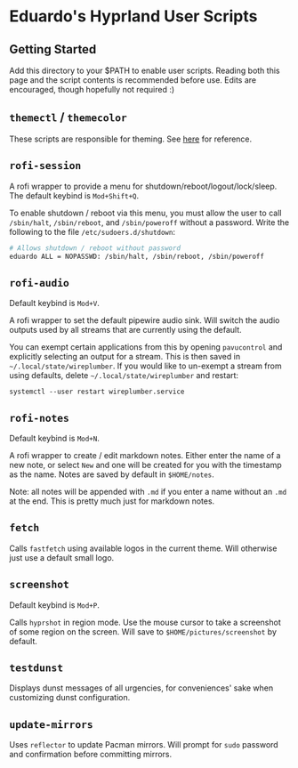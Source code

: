 # Eduardo's Hyprland User Scripts

## Getting Started
Add this directory to your $PATH to enable user scripts. Reading both this page
and the script contents is recommended before use. Edits are encouraged, though
hopefully not required :)

## `themectl` / `themecolor`
These scripts are responsible for theming. 
See [here](../theme/.skeleton/README.md#themectl) for reference.

## `rofi-session`
A rofi wrapper to provide a menu for shutdown/reboot/logout/lock/sleep.
The default keybind is `Mod+Shift+Q`. 

To enable shutdown / reboot via this menu, you must allow the user to call 
`/sbin/halt`, `/sbin/reboot`, and `/sbin/poweroff` without a password. Write 
the following to the file `/etc/sudoers.d/shutdown`:

```bash
# Allows shutdown / reboot without password
eduardo ALL = NOPASSWD: /sbin/halt, /sbin/reboot, /sbin/poweroff
```

## `rofi-audio`
Default keybind is `Mod+V`.

A rofi wrapper to set the default pipewire audio sink. Will switch the audio
outputs used by all streams that are currently using the default.

You can exempt certain applications from this by opening `pavucontrol` and 
explicitly selecting an output for a stream. This is then saved in 
`~/.local/state/wireplumber`. If you would like to un-exempt a stream 
from using defaults, delete `~/.local/state/wireplumber` and restart:

`systemctl --user restart wireplumber.service`

## `rofi-notes`
Default keybind is `Mod+N`.

A rofi wrapper to create / edit markdown notes. Either enter the name of a
new note, or select `New` and one will be created for you with the timestamp
as the name. Notes are saved by default in `$HOME/notes`.

Note: all notes will be appended with `.md` if you enter a name without an
`.md` at the end. This is pretty much just for markdown notes.

## `fetch`
Calls `fastfetch` using available logos in the current theme. Will otherwise
just use a default small logo.

## `screenshot`
Default keybind is `Mod+P`.

Calls `hyprshot` in region mode. Use the mouse cursor to take a screenshot
of some region on the screen. Will save to `$HOME/pictures/screenshot` by
default.

## `testdunst`
Displays dunst messages of all urgencies, for conveniences' sake when
customizing dunst configuration.

## `update-mirrors`
Uses `reflector` to update Pacman mirrors. Will prompt for `sudo` password
and confirmation before committing mirrors.

